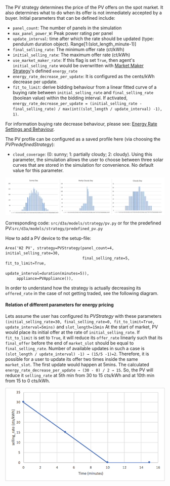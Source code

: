 The PV strategy determines the price of the PV offers on the spot market. It also determines what to do when its offer is not immediately accepted by a buyer. Initial parameters that can be defined include:

- `panel_count`: The number of panels in the simulation
- `max_panel_power_W`: Peak power rating per panel
- `update_interval`: time after which the rate should be updated (type: pendulum duration object). Range[1:(slot_length_minute-1)]
- `final_selling_rate`: The minimum offer rate (ct/kWh)
- `initial_selling_rate`: The maximum offer rate (ct/kWh)
- `use_market_maker_rate`: If this flag is set `True`, then agent's `initial_selling_rate` would be overwritten with [Market Maker Strategy](market-maker-strategy.md)'s defined `energy_rate`
- `energy_rate_decrease_per_update`: It is configured as the cents/kWh decrease per update.
- `fit_to_limit`: derive bidding behaviour from a linear fitted curve of a buying rate between `initial_selling_rate` and `final_selling_rate` (boolean value) within the bidding interval. If activated, `energy_rate_decrease_per_update = (initial_selling_rate - final_selling_rate) / max(int((slot_length / update_interval) -1), 1)`.



For information buying rate decrease behaviour, please see: [Energy Rate Settings and Behaviour](how-strategies-adjust-prices.md). 



The PV profile can be configured as a saved profile here (via choosing the *PVPredefinedStrategy*):

- `cloud_coverage`: (0: sunny; 1: partially cloudy; 2: cloudy). Using this parameter, the simulation allows the user to choose between three solar curves that are stored in the simulation for convenience. No default value for this parameter.

![img](img/pv-strategy-1.png)

Corresponding code: `src/d3a/models/strategy/pv.py` or for the predefined PV:`src/d3a/models/strategy/predefined_pv.py`

How to add a PV device to the setup-file:

```
Area('H2 PV', strategy=PVStrategy(panel_count=4, initial_selling_rate=30,
                                  final_selling_rate=5, fit_to_limit=True,
                                  update_interval=duration(minutes=5)),
     appliance=PVAppliance()),
```

In order to understand how the strategy is actually decreasing its `offered_rate` in the case of not getting traded, see the following diagram. 

####  Relation of different parameters for energy pricing

Lets assume the user has configured its *PVStrategy* with these parameters `(initial_selling_rate=30, final_selling_rate=0, fit_to_limit=True, update_interval=5mins)` and `slot_length=15min` At the start of market, PV would place its initial offer at the rate of `initial_selling_rate`. If `fit_to_limit` is set to `True`, it will reduce its `offer_rate` linearly such that its `final_offer` before the end of `market_slot` should be equal to `final_selling_rate`. Number of available updates in such a case is `(slot_length / update_interval) -1) → (15/5 -1)=2`. Therefore, it is possible for a user to update its offer two times inside the same `market_slot`. The first update would happen at 5mins. The calculated `energy_rate_decrease_per_update → (30 - 0) / 2 → 15`. So, the PV will reduce it `selling_rate` at 5th min from 30 to 15 cts/kWh and at 10th min from 15 to 0 cts/kWh.

![img](img/pv-strategy-2.png)